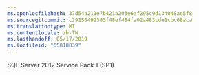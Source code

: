 ```yaml
---
ms.openlocfilehash: 37d54a211e7b421a203e6af295c9d134048ae5f8
ms.sourcegitcommit: c29150492383f48ef484fa02a483cde1cbc68aca
ms.translationtype: MT
ms.contentlocale: zh-TW
ms.lasthandoff: 05/17/2019
ms.locfileid: "65818839"
---
```

SQL Server 2012 Service Pack 1 \(SP1\)
